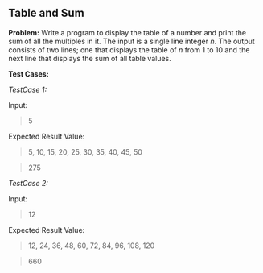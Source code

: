## Table and Sum ##

**Problem:** Write a program to display the table of a number and print the sum of all the multiples in it. The input is a single line integer *n*. The output consists of two lines; one that displays the table of *n* from 1 to 10 and the next line that displays the sum of all table values.

**Test Cases:**

*TestCase 1:*

Input:

>5

Expected Result Value:

>5, 10, 15, 20, 25, 30, 35, 40, 45, 50 

>275

*TestCase 2:*

Input:

>12

Expected Result Value:

>12, 24, 36, 48, 60, 72, 84, 96, 108, 120 

>660
